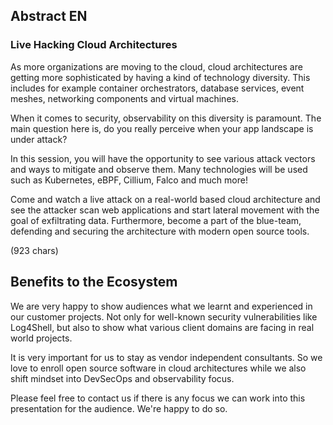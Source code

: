 ## Abstract EN
### Live Hacking Cloud Architectures

As more organizations are moving to the cloud, cloud architectures are getting more sophisticated by having a kind of technology diversity. This includes for example container orchestrators, database services, event meshes, networking components and virtual machines.

When it comes to security, observability on this diversity is paramount.
The main question here is, do you really perceive when your app landscape is under attack?

In this session, you will have the opportunity to see various attack vectors and ways to mitigate and observe them. Many technologies will be used such as Kubernetes, eBPF, Cillium, Falco and much more!

Come and watch a live attack on a real-world based cloud architecture and see the attacker scan web applications and start lateral movement with the goal of exfiltrating data.
Furthermore, become a part of the blue-team, defending and securing the architecture with modern open source tools.

(923 chars)

## Benefits to the Ecosystem

We are very happy to show audiences what we learnt and experienced in our customer projects. Not only for well-known security vulnerabilities like Log4Shell, but also to show what various client domains are facing in real world projects.

It is very important for us to stay as vendor independent consultants. So we love to enroll open source software in cloud architectures while we also shift mindset into DevSecOps and observability focus.

Please feel free to contact us if there is any focus we can work into this presentation for the audience. We're happy to do so.
